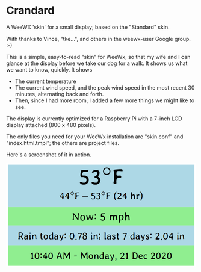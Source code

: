 # Crandard
A WeeWX 'skin' for a small display; based on the "Standard" skin.

With thanks to Vince, "tke...", and others in the weewx-user Google group. :-)

This is a simple, easy-to-read "skin" for WeeWx, so that my wife and I can glance
at the display before we take our dog for a walk. It shows us what we want to
know, quickly. It shows

* The current temperature
* The current wind speed, and the peak wind speed in the most recent 30 minutes, alternating back and forth.
* Then, since I had more room, I added a few more things we might like to see.

The display is currently optimized for a Raspberry Pi with a 7-inch LCD display
attached (800 x 480 pixels).

The only files you need for your WeeWx installation are "skin.conf" and
"index.html.tmpl"; the others are project files.

Here's a screenshot of it in action. 

![Image of Crandard in use](crandard-in-use.png)

